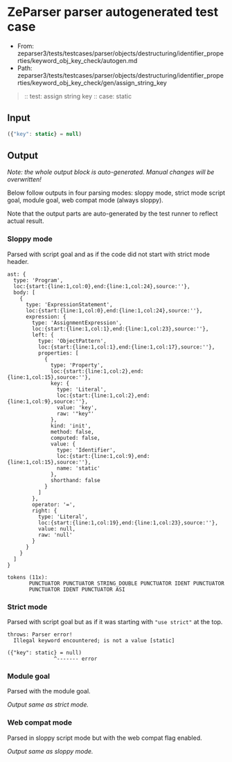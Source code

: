 # ZeParser parser autogenerated test case

- From: zeparser3/tests/testcases/parser/objects/destructuring/identifier_properties/keyword_obj_key_check/autogen.md
- Path: zeparser3/tests/testcases/parser/objects/destructuring/identifier_properties/keyword_obj_key_check/gen/assign_string_key

> :: test: assign string key
> :: case: static

## Input


`````js
({"key": static} = null)
`````

## Output

_Note: the whole output block is auto-generated. Manual changes will be overwritten!_

Below follow outputs in four parsing modes: sloppy mode, strict mode script goal, module goal, web compat mode (always sloppy).

Note that the output parts are auto-generated by the test runner to reflect actual result.

### Sloppy mode

Parsed with script goal and as if the code did not start with strict mode header.

`````
ast: {
  type: 'Program',
  loc:{start:{line:1,col:0},end:{line:1,col:24},source:''},
  body: [
    {
      type: 'ExpressionStatement',
      loc:{start:{line:1,col:0},end:{line:1,col:24},source:''},
      expression: {
        type: 'AssignmentExpression',
        loc:{start:{line:1,col:1},end:{line:1,col:23},source:''},
        left: {
          type: 'ObjectPattern',
          loc:{start:{line:1,col:1},end:{line:1,col:17},source:''},
          properties: [
            {
              type: 'Property',
              loc:{start:{line:1,col:2},end:{line:1,col:15},source:''},
              key: {
                type: 'Literal',
                loc:{start:{line:1,col:2},end:{line:1,col:9},source:''},
                value: 'key',
                raw: '"key"'
              },
              kind: 'init',
              method: false,
              computed: false,
              value: {
                type: 'Identifier',
                loc:{start:{line:1,col:9},end:{line:1,col:15},source:''},
                name: 'static'
              },
              shorthand: false
            }
          ]
        },
        operator: '=',
        right: {
          type: 'Literal',
          loc:{start:{line:1,col:19},end:{line:1,col:23},source:''},
          value: null,
          raw: 'null'
        }
      }
    }
  ]
}

tokens (11x):
       PUNCTUATOR PUNCTUATOR STRING_DOUBLE PUNCTUATOR IDENT PUNCTUATOR
       PUNCTUATOR IDENT PUNCTUATOR ASI
`````

### Strict mode

Parsed with script goal but as if it was starting with `"use strict"` at the top.

`````
throws: Parser error!
  Illegal keyword encountered; is not a value [static]

({"key": static} = null)
               ^------- error
`````


### Module goal

Parsed with the module goal.

_Output same as strict mode._

### Web compat mode

Parsed in sloppy script mode but with the web compat flag enabled.

_Output same as sloppy mode._
